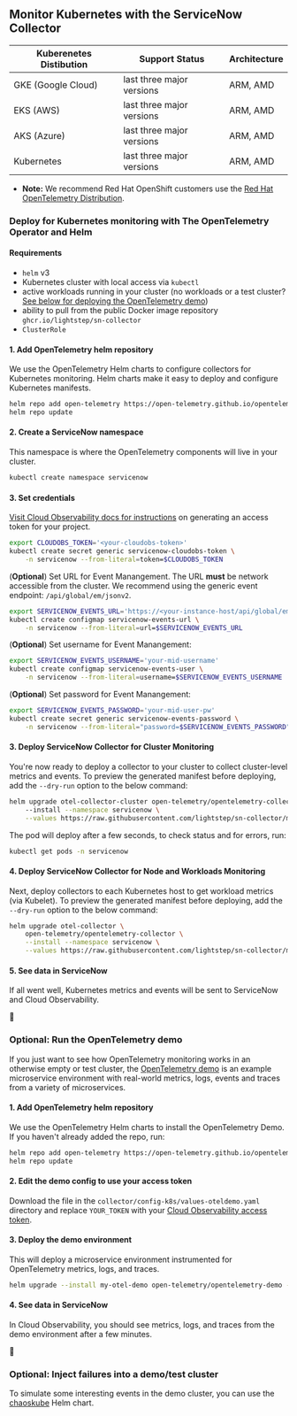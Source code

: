## Monitor Kubernetes with the ServiceNow Collector

| Kuberenetes Distibution                        | Support Status            | Architecture |
| ---------------------------------------------- | ------------------------- | ------------ |
| GKE (Google Cloud)                             | last three major versions | ARM, AMD     |
| EKS (AWS)                                      | last three major versions | ARM, AMD     |
| AKS (Azure)                                    | last three major versions | ARM, AMD     |
| Kubernetes                                     | last three major versions | ARM, AMD     |

* **Note:** We recommend Red Hat OpenShift customers use the [Red Hat OpenTelemetry Distribution](https://docs.openshift.com/container-platform/4.15/otel/otel-installing.html).

### Deploy for Kubernetes monitoring with The OpenTelemetry Operator and Helm

#### Requirements

* `helm` v3
* Kubernetes cluster with local access via `kubectl`
* active workloads running in your cluster (no workloads or a test cluster? [See below for deploying the OpenTelemetry demo](#optional-run-the-opentelemetry-demo))
* ability to pull from the public Docker image repository `ghcr.io/lightstep/sn-collector`
* `ClusterRole` 

#### 1. Add OpenTelemetry helm repository

We use the OpenTelemetry Helm charts to configure collectors for Kubernetes monitoring. Helm charts make it easy to deploy and configure Kubernetes manifests.

```sh
helm repo add open-telemetry https://open-telemetry.github.io/opentelemetry-helm-charts
helm repo update
```

#### 2. Create a ServiceNow namespace

This namespace is where the OpenTelemetry components will live in your cluster.

```sh
kubectl create namespace servicenow
```

#### 3. Set credentials

[Visit Cloud Observability docs for instructions](https://docs.lightstep.com/docs/create-and-manage-access-tokens) on generating an access token for your project.

```sh
export CLOUDOBS_TOKEN='<your-cloudobs-token>'
kubectl create secret generic servicenow-cloudobs-token \
    -n servicenow --from-literal=token=$CLOUDOBS_TOKEN
```

(__Optional__) Set URL for Event Manangement. The URL __must__ be network accessible from the cluster. We recommend using the generic event endpoint: `/api/global/em/jsonv2`.

```sh
export SERVICENOW_EVENTS_URL='https://<your-instance-host/api/global/em/jsonv2'
kubectl create configmap servicenow-events-url \
    -n servicenow --from-literal=url=$SERVICENOW_EVENTS_URL
```

(__Optional__) Set username for Event Manangement:
```sh
export SERVICENOW_EVENTS_USERNAME='your-mid-username'
kubectl create configmap servicenow-events-user \
    -n servicenow --from-literal=username=$SERVICENOW_EVENTS_USERNAME
```

(__Optional__) Set password for Event Manangement:
```sh
export SERVICENOW_EVENTS_PASSWORD='your-mid-user-pw'
kubectl create secret generic servicenow-events-password \
    -n servicenow --from-literal="password=$SERVICENOW_EVENTS_PASSWORD"
```

#### 3. Deploy ServiceNow Collector for Cluster Monitoring

You're now ready to deploy a collector to your cluster to collect cluster-level metrics and events. To preview the generated manifest before deploying, add the `--dry-run` option to the below command:

```sh
helm upgrade otel-collector-cluster open-telemetry/opentelemetry-collector \ 
    --install --namespace servicenow \
    --values https://raw.githubusercontent.com/lightstep/sn-collector/main/collector/config-k8s/values-cluster.yaml
```

The pod will deploy after a few seconds, to check status and for errors, run:

```sh
kubectl get pods -n servicenow
```

#### 4. Deploy ServiceNow Collector for Node and Workloads Monitoring

Next, deploy collectors to each Kubernetes host to get workload metrics (via Kubelet). To preview the generated manifest before deploying, add the `--dry-run` option to the below command:

```sh
helm upgrade otel-collector \
    open-telemetry/opentelemetry-collector \
    --install --namespace servicenow \
    --values https://raw.githubusercontent.com/lightstep/sn-collector/main/collector/config-k8s/values-node.yaml
```

#### 5. See data in ServiceNow

If all went well, Kubernetes metrics and events will be sent to ServiceNow and Cloud Observability.

🎉

### Optional: Run the OpenTelemetry demo

If you just want to see how OpenTelemetry monitoring works in an otherwise empty or test cluster, the [OpenTelemetry demo](https://github.com/open-telemetry/opentelemetry-demo) is an example microservice environment with real-world metrics, logs, events and traces from a variety of microservices.

#### 1. Add OpenTelemetry helm repository

We use the OpenTelemetry Helm charts to install the OpenTelemetry Demo. If you haven't already added the repo, run:

```sh
helm repo add open-telemetry https://open-telemetry.github.io/opentelemetry-helm-charts
helm repo update
```

#### 2. Edit the demo config to use your access token

Download the file in the `collector/config-k8s/values-oteldemo.yaml` directory and replace `YOUR_TOKEN` with your [Cloud Observability access token](https://docs.lightstep.com/docs/create-and-manage-access-tokens).

#### 3. Deploy the demo environment

This will deploy a microservice environment instrumented for OpenTelemetry metrics, logs, and traces.

```sh
helm upgrade --install my-otel-demo open-telemetry/opentelemetry-demo -f collector/config-k8s/values-oteldemo.yaml
```

#### 4. See data in ServiceNow

In Cloud Observability, you should see metrics, logs, and traces from the demo environment after a few minutes.

🎉

### Optional: Inject failures into a demo/test cluster 

To simulate some interesting events in the demo cluster, you can use the [chaoskube](https://github.com/linki/chaoskube?tab=readme-ov-file#helm) Helm chart.
